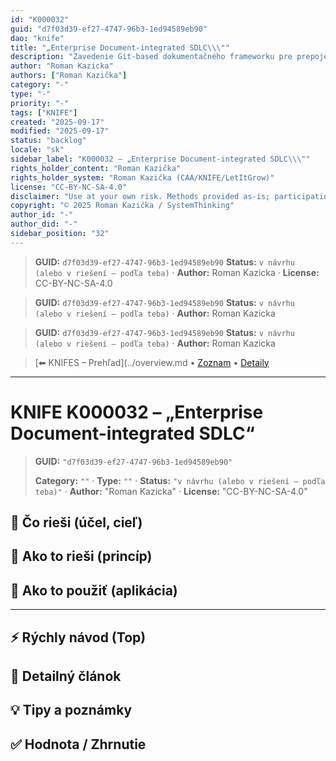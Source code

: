 ```yaml
---
id: "K000032"
guid: "d7f03d39-ef27-4747-96b3-1ed94589eb90"
dao: "knife"
title: "„Enterprise Document-integrated SDLC\\\""
description: "Zavedenie Git-based dokumentačného frameworku pre prepojenie požiadaviek, rozhodnutí a architektúr naprieč SDLC vo firemnom prostredí s množstvom stakeholderov, JIRA taskov, externých dodávateľov a zložitým change manažmentom."
author: "Roman Kazicka"
authors: ["Roman Kazička"]
category: "-"
type: "-"
priority: "-"
tags: ["KNIFE"]
created: "2025-09-17"
modified: "2025-09-17"
status: "backlog"
locale: "sk"
sidebar_label: "K000032 – „Enterprise Document-integrated SDLC\\\""
rights_holder_content: "Roman Kazička"
rights_holder_system: "Roman Kazička (CAA/KNIFE/LetItGrow)"
license: "CC-BY-NC-SA-4.0"
disclaimer: "Use at your own risk. Methods provided as-is; participation is voluntary and context-aware."
copyright: "© 2025 Roman Kazička / SystemThinking"
author_id: "-"
author_did: "-"
sidebar_position: "32"
---
```

<!-- body:start -->

<!-- fm-visible: start -->
> **GUID:** `d7f03d39-ef27-4747-96b3-1ed94589eb90`
> **Status:** `v návrhu (alebo v riešení – podľa teba)` · **Author:** Roman Kazicka · **License:** CC-BY-NC-SA-4.0
<!-- fm-visible: end -->
<!-- body:start -->

<!-- fm-visible: start -->
> **GUID:** `d7f03d39-ef27-4747-96b3-1ed94589eb90`
> **Status:** `v návrhu (alebo v riešení – podľa teba)` · **Author:** Roman Kazicka
<!-- fm-visible: end -->
<!-- body:start -->

<!-- fm-visible: start -->
> **GUID:** `d7f03d39-ef27-4747-96b3-1ed94589eb90`
> **Status:** `v návrhu (alebo v riešení – podľa teba)` · **Author:** Roman Kazicka
<!-- fm-visible: end -->
<!-- body:start -->

<!-- nav:knifes -->
> [⬅ KNIFES – Prehľad](../overview.md • [Zoznam](../KNIFE_Overview_List.md) • [Detaily](../KNIFE_Overview_Details.md)
---
# KNIFE K000032 – „Enterprise Document-integrated SDLC“
<!-- fm-visible: start -->

> **GUID:** `"d7f03d39-ef27-4747-96b3-1ed94589eb90"`
>   
> **Category:** `""` · **Type:** `""` · **Status:** `"v návrhu (alebo v riešení – podľa teba)"` · **Author:** "Roman Kazicka" · **License:** "CC-BY-NC-SA-4.0"
<!-- fm-visible: end -->


## 🎯 Čo rieši (účel, cieľ)

## 🧩 Ako to rieši (princíp)

## 🧪 Ako to použiť (aplikácia)

---

## ⚡ Rýchly návod (Top)

## 📜 Detailný článok

## 💡 Tipy a poznámky

## ✅ Hodnota / Zhrnutie
